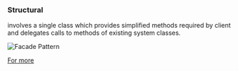 ### Structural

involves a single class which provides simplified methods required by client and delegates calls to methods of existing system classes.

![Facade Pattern](https://www.tutorialspoint.com/design_pattern/images/facade_pattern_uml_diagram.jpg)

[For more](https://www.tutorialspoint.com/design_pattern/facade_pattern.htm)